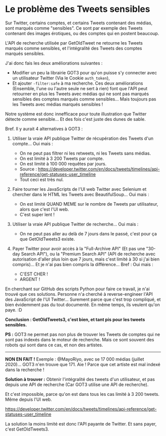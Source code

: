 # Le problème des Tweets sensibles

Sur Twitter, certains comptes, et certains Tweets contenant des médias, sont marqués comme "sensibles". Ce sont par exemple des Tweets contenant des images érotiques, ou des comptes qui en postent beaucoup.

L'API de recherche utilisée par GetOldTweet ne retourne les Tweets marqués comme sensibles, et l'intégralité des Tweets des comptes marqués sensibles.

J'ai donc fais les deux améliorations suivantes :
- Modifier un peu la librairie GOT3 pour qu'on puisse s'y connecter avec un utilisateur Twitter (Via le Cookie `auth_token`),
- Et ajouter `-filter:safe` à ma recherche.
Ces deux améliorations (Ensemble, l'une ou l'autre seule ne sert à rien) font que l'API peut retourner en plus les Tweets avec médias qui ne sont pas marqués sensibles des comptes marqués comme sensibles... Mais toujours pas les Tweets avec médias marqués sensibles !

Notre système est donc innefficace pour toute illustration que Twitter détecte comme sensible... Et des fois c'est juste des dunes de sable.

Bref. Il y aurait 4 alternatives à GOT3 :

1. Utiliser la vraie API publique Twitter de récupération des Tweets d'un compte... Oui mais :
   - On ne peut pas filtrer ni les retweets, ni les Tweets sans médias.
   - On est limité à 3 200 Tweets par compte.
   - On est limité à 100 000 requêtes par jours.
   - Source : https://developer.twitter.com/en/docs/tweets/timelines/api-reference/get-statuses-user_timeline
   - Tout ceci est très nul.

2. Faire tourner les JavaScripts de l'UI web Twitter avec Selenium et chercher dans le HTML les Tweets avec BeautifulSoup... Oui mais :
   - On est limité QUAND MEME sur le nombre de Tweets par utilisateur, alors que c'est l'UI web.
   - C'est super lent !

3. Utiliser la vraie API publique Twitter de recherche... Oui mais :
   - On ne peut pas aller au delà de 7 jours dans le passé, c'est pour ça que GetOldTweets3 existe.

4. Payer Twitter pour avoir accès à la "Full-Archive API" (Et pas une "30-day Search API"), ou la "Premium Search API" (API de recherche avec autorisation d'aller plus loin que 7 jours, mais c'est limité à 30 si j'ai bien compris)... Et je n'ai pas bien compris la différence... Bref : Oui mais :
   - C'EST CHER !
   - ARGENT !

En cherchant sur GitHub des scripts Python pour faire ce travail, je n'ai trouvé que ces solutions. Personne n'a cherché à reverse-engineer l'API des JavaScript de l'UI Twitter... Surement parce que c'est trop compliqué, et bien évidemment pas du tout documenté. En même temps, ils veulent qu'on paye. :D

**Conclusion : GetOldTweets3, c'est bien, et tant pis pour les tweets sensibles.**

**PS :** GOT3 ne permet pas non plus de trouver les Tweets de comptes qui ne sont pas indexés dans le moteur de recherche. Mais ce sont souvent des robots qui sont dans ce cas, et non des artistes.

___

**NON EN FAIT !** Exemple : @MayoRiyo, avec se 17 000 médias (juillet 2020)... GOT3 n'en trouve que 171. Aie ! Parce que cet artiste est mal indexé dans la recherche !

**Solution à trouver :** Obtenir l'intégralité des tweets d'un utilisateur, et pas depuis une API de recherche (Car GOT3 utilise une API de recherche).

Et c'est impossible, parce qu'on est dans tous les cas limité à 3 200 tweets. Même depuis l'UI web.

https://developer.twitter.com/en/docs/tweets/timelines/api-reference/get-statuses-user_timeline

La solution la moins limité est donc l'API payante de Twitter. Et sans payer, c'est GetOldTweets3.
